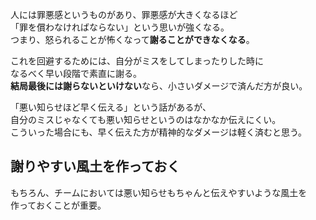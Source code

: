 人には罪悪感というものがあり、罪悪感が大きくなるほど  
「罪を償わなければならない」という思いが強くなる。  
つまり、怒られることが怖くなって**謝ることができなくなる**。

これを回避するためには、自分がミスをしてしまったりした時に  
なるべく早い段階で素直に謝る。  
**結局最後には謝らないといけない**なら、小さいダメージで済んだ方が良い。

「悪い知らせほど早く伝える」という話があるが、  
自分のミスじゃなくても悪い知らせというのはなかなか伝えにくい。  
こういった場合にも、早く伝えた方が精神的なダメージは軽く済むと思う。

## 謝りやすい風土を作っておく
もちろん、チームにおいては悪い知らせもちゃんと伝えやすいような風土を  
作っておくことが重要。
